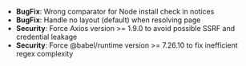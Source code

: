 - **BugFix**: Wrong comparator for Node install check in notices
- **BugFix**: Handle no layout (default) when resolving page
- **Security**: Force Axios version >= 1.9.0 to avoid possible SSRF and credential leakage
- **Security**: Force @babel/runtime version >= 7.26.10 to fix inefficient regex complexity
